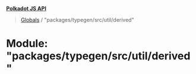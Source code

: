 **[Polkadot JS API](../README.md)**

> [Globals](../globals.md) / "packages/typegen/src/util/derived"

# Module: "packages/typegen/src/util/derived"
